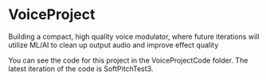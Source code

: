 # VoiceProject
Building a compact, high quality voice modulator, where future iterations will utilize ML/AI to clean up output audio and improve effect quality

You can see the code for this project in the VoiceProjectCode folder. The latest iteration of the code is SoftPitchTest3. 


